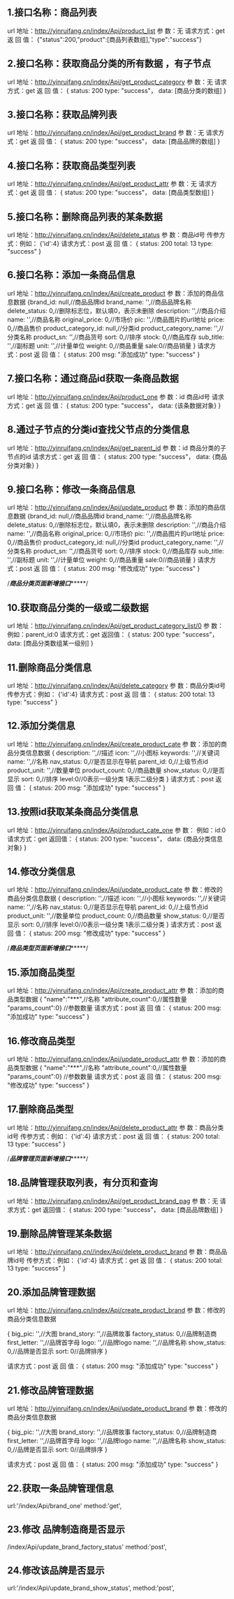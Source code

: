 ## 1.接口名称：商品列表
url 地址：http://yinruifang.cn/index/Api/product_list
参    数：无
请求方式：get
返 回 值：
{"status":200,"product":[商品列表数组],"type":"success"}

## 2.接口名称：获取商品分类的所有数据 ，有子节点
url 地址：http://yinruifang.cn/index/Api/get_product_category
参    数：无
请求方式：get
返 回 值：
{
status: 200
type: "success"，
data: [商品分类的数组]
}

## 3.接口名称：获取品牌列表
url 地址：http://yinruifang.cn/index/Api/get_product_brand
参    数：无
请求方式：get
返 回 值：
{
status: 200
type: "success"，
data: [商品品牌的数组]
}

## 4.接口名称：获取商品类型列表
url 地址：http://yinruifang.cn/index/Api/get_product_attr
参    数：无
请求方式：get
返 回 值：
{
status: 200
type: "success"，
data: [商品类型数组]
}

## 5.接口名称：删除商品列表的某条数据
url 地址：http://yinruifang.cn/index/Api/delete_status
参    数：商品id号
传参方式：例如： {'id':4}
请求方式：post
返 回 值：
{
status: 200
total: 13
type: "success"
}

## 6.接口名称：添加一条商品信息
url 地址：http://yinruifang.cn/index/Api/create_product
参    数：添加的商品信息数据
	{brand_id: null,//商品品牌id
	brand_name: '',//商品品牌名称
	delete_status: 0,//删除标志位，默认填0，表示未删除
	description: '',//商品介绍
	name: '',//商品名称
	original_price: 0,//市场价
	pic: '',//商品图片的url地址
	price: 0,//商品售价
	product_category_id: null,//分类id
	product_category_name: '',//分类名称
	product_sn: '',//商品货号
	sort: 0,//排序
	stock: 0,//商品库存
	sub_title: '',//副标题
	unit: '',//计量单位
	weight: 0,//商品重量
	sale:0//商品销量
	}
请求方式：post
返 回 值：
{
status: 200
msg: "添加成功"
type: "success"
}

## 7.接口名称：通过商品id获取一条商品数据
url 地址：http://yinruifang.cn/index/Api/product_one
参    数：id 商品id号
请求方式：get
返 回 值：
{
status: 200
type: "success"，
data: {该条数据对象}
}

## 8.通过子节点的分类id查找父节点的分类信息
url 地址：http://yinruifang.cn/index/Api/get_parent_id
参    数：id 商品分类的子节点的id
请求方式：get
返 回 值：
{
status: 200
type: "success"，
data: {商品分类对象}
}

## 9.接口名称：修改一条商品信息
url 地址：http://yinruifang.cn/index/Api/update_product
参    数：添加的商品信息数据
{brand_id: null,//商品品牌id
brand_name: '',//商品品牌名称
delete_status: 0,//删除标志位，默认填0，表示未删除
description: '',//商品介绍
name: '',//商品名称
original_price: 0,//市场价
pic: '',//商品图片的url地址
price: 0,//商品售价
product_category_id: null,//分类id
product_category_name: '',//分类名称
product_sn: '',//商品货号
sort: 0,//排序
stock: 0,//商品库存
sub_title: '',//副标题
unit: '',//计量单位
weight: 0,//商品重量
sale:0//商品销量
}
请求方式：post
返 回 值：
{
status: 200
msg: "修改成功"
type: "success"
}


/*****************商品分类页面新增接口**********************/

## 10.获取商品分类的一级或二级数据
url 地址：http://yinruifang.cn/index/Api/get_product_category_list/0
参    数：
例如：parent_id:0
请求方式：get
返回值：
{
status: 200
type: "success"，
data: [商品分类数组某一级别]
}

## 11.删除商品分类信息
url 地址：http://yinruifang.cn/index/Api/delete_category
参    数：商品分类id号
传参方式：例如： {'id':4}
请求方式：post
返 回 值：
{
status: 200
total: 13
type: "success"
}

## 12.添加分类信息
url 地址：http://yinruifang.cn/index/Api/create_product_cate
参    数：添加的商品分类信息数据
{
    description: '',//描述
    icon: '',//小图标
    keywords: '',//关键词
    name: '',//名称
    nav_status: 0,//是否显示在导航
    parent_id: 0,//上级节点id
    product_unit: '',//数量单位
	product_count: 0,//商品数量
    show_status: 0,//是否显示
    sort: 0,//排序
	level:0//0表示一级分类 1表示二级分类
  }	
请求方式：post
返 回 值：
{
status: 200
msg: "添加成功"
type: "success"
}

## 13.按照id获取某条商品分类信息
url 地址：http://yinruifang.cn/index/Api/product_cate_one
参    数：
例如：id:0
请求方式：get
返回值：
{
status: 200
type: "success"，
data: {商品分类信息对象}
}

## 14.修改分类信息
url 地址：http://yinruifang.cn/index/Api/update_product_cate
参    数：修改的商品分类信息数据
{
    description: '',//描述
    icon: '',//小图标
    keywords: '',//关键词
    name: '',//名称
    nav_status: 0,//是否显示在导航
    parent_id: 0,//上级节点id
    product_unit: '',//数量单位
	product_count: 0,//商品数量
    show_status: 0,//是否显示
    sort: 0,//排序
	level:0//0表示一级分类 1表示二级分类
  }	
请求方式：post
返 回 值：
{
status: 200
msg: "修改成功"
type: "success"
}

/*****************商品类型页面新增接口**********************/
## 15.添加商品类型
url 地址：http://yinruifang.cn/index/Api/create_product_attr
参    数：添加的商品类型数据
{
"name":"***",//名称
"attribute_count":0,//属性数量
"params_count":0} //参数数量
请求方式：post
返 回 值：
{
status: 200
msg: "添加成功"
type: "success"
}

## 16.修改商品类型
url 地址：http://yinruifang.cn/index/Api/update_product_attr
参    数：添加的商品类型数据
{
"name":"***",//名称
"attribute_count":0,//属性数量
"params_count":0} //参数数量
请求方式：post
返 回 值：
{
status: 200
msg: "修改成功"
type: "success"
}
## 17.删除商品类型
url 地址：http://yinruifang.cn/index/Api/delete_product_attr
参    数：商品分类id号
传参方式：例如： {'id':4}
请求方式：post
返 回 值：
{
status: 200
total: 13
type: "success"
}



/*****************品牌管理页面新增接口**********************/
## 18.品牌管理获取列表，有分页和查询
url 地址：http://yinruifang.cn/index/Api/get_product_brand_pag
参    数：无
请求方式：get
返回值：
{
status: 200
type: "success"，
data: [商品品牌数组]
}

## 19.删除品牌管理某条数据
url 地址：http://yinruifang.cn//index/Api/delete_product_brand
参    数：商品品牌id号
传参方式：例如： {'id':4}
请求方式：get
返 回 值：
{
status: 200
total: 13
type: "success"
}

## 20.添加品牌管理数据
url 地址：http://yinruifang.cn/index/Api/create_product_brand
参    数：修改的商品分类信息数据

{
			big_pic: '',//大图
			brand_story: '',//品牌故事
			factory_status: 0,//品牌制造商
			first_letter: '',//品牌首字母
			logo: '',//品牌logo
			name: '',//品牌名称
			show_status: 0,//品牌是否显示
			sort: 0//品牌排序
		}

请求方式：post
返 回 值：
{
status: 200
msg: "添加成功"
type: "success"
}

## 21.修改品牌管理数据
url 地址：http://yinruifang.cn/index/Api/update_product_brand
参    数：修改的商品分类信息数据

{
	big_pic: '',//大图
	brand_story: '',//品牌故事
	factory_status: 0,//品牌制造商
	first_letter: '',//品牌首字母
	logo: '',//品牌logo
	name: '',//品牌名称
	show_status: 0,//品牌是否显示
	sort: 0//品牌排序
}

请求方式：post
返 回 值：
{
status: 200
msg: "添加成功"
type: "success"
}



## 22.获取一条品牌管理信息
url:'/index/Api/brand_one'
method:'get',

## 23.修改 品牌制造商是否显示
/index/Api/update_brand_factory_status'
method:'post',

## 24.修改该品牌是否显示
url:'/index/Api/update_brand_show_status',
method:'post',

